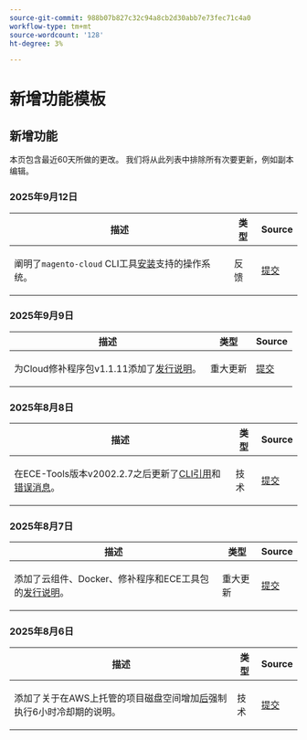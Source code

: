 ```yaml
---
source-git-commit: 988b07b827c32c94a8cb2d30abb7e73fec71c4a0
workflow-type: tm+mt
source-wordcount: '128'
ht-degree: 3%

---
```

# 新增功能模板

## 新增功能

本页包含最近60天所做的更改。 我们将从此列表中排除所有次要更新，例如副本编辑。

### 2025年9月12日

<table style="table-layout:auto;">
  <thead>
    <tr>
      <th>描述</th>
      <th>类型</th>
      <th>Source</th>
    </tr>
  </thead>
  <tbody>
    <tr>
      <td><p>阐明了<code class="language-plaintext highlighter-rouge">magento-cloud</code> CLI工具<a href="https://experienceleague.adobe.com/zh-hans/docs/commerce-on-cloud/user-guide/dev-tools/cloud-cli/cloud-cli-overview">安装</a>支持的操作系统。</p>
</td>
      <td>
        反馈
      </td>
      <td><a href="https://github.com/AdobeDocs/commerce-on-cloud.en/commit/abae1d93c8e2a8cd9658c338835806f239c34464">提交</a></td>
    </tr>
  </tbody>
</table>

### 2025年9月9日

<table style="table-layout:auto;">
  <thead>
    <tr>
      <th>描述</th>
      <th>类型</th>
      <th>Source</th>
    </tr>
  </thead>
  <tbody>
    <tr>
      <td><p>为Cloud修补程序包v1.1.11添加了<a href="https://experienceleague.adobe.com/zh-hans/docs/commerce-on-cloud/user-guide/release-notes/cloud-patches">发行说明</a>。</p>
</td>
      <td>
        重大更新
      </td>
      <td><a href="https://github.com/AdobeDocs/commerce-on-cloud.en/commit/2b6f0790dbfb47472fd06db4a46e36c847873eb7">提交</a></td>
    </tr>
  </tbody>
</table>

### 2025年8月8日

<table style="table-layout:auto;">
  <thead>
    <tr>
      <th>描述</th>
      <th>类型</th>
      <th>Source</th>
    </tr>
  </thead>
  <tbody>
    <tr>
      <td><p>在ECE-Tools版本v2002.2.7之后更新了<a href="https://experienceleague.adobe.com/zh-hans/docs/commerce-on-cloud/user-guide/dev-tools/ece-tools/ece-tools-cli-reference">CLI引用</a>和<a href="https://experienceleague.adobe.com/zh-hans/docs/commerce-on-cloud/user-guide/dev-tools/ece-tools/error-reference">错误消息</a>。</p>
</td>
      <td>
        技术
      </td>
      <td><a href="https://github.com/AdobeDocs/commerce-on-cloud.en/commit/8cf7b01cbd9fe32a89d83db5b4eac7638b834c49">提交</a></td>
    </tr>
  </tbody>
</table>

### 2025年8月7日

<table style="table-layout:auto;">
  <thead>
    <tr>
      <th>描述</th>
      <th>类型</th>
      <th>Source</th>
    </tr>
  </thead>
  <tbody>
    <tr>
      <td><p>添加了云组件、Docker、修补程序和ECE工具包的<a href="https://experienceleague.adobe.com/zh-hans/docs/commerce-on-cloud/user-guide/release-notes/cloud-tools-suite">发行说明</a>。</p>
</td>
      <td>
        重大更新
      </td>
      <td><a href="https://github.com/AdobeDocs/commerce-on-cloud.en/commit/7aecdc89a2f4e0103cfe46ed1c2dc7b93566baf5">提交</a></td>
    </tr>
  </tbody>
</table>

### 2025年8月6日

<table style="table-layout:auto;">
  <thead>
    <tr>
      <th>描述</th>
      <th>类型</th>
      <th>Source</th>
    </tr>
  </thead>
  <tbody>
    <tr>
      <td><p>添加了关于在AWS上托管的项目磁盘空间增加<a href="https://experienceleague.adobe.com/zh-hans/docs/commerce-on-cloud/user-guide/develop/storage/manage-disk-space">后</a>强制执行6小时冷却期的说明。</p>
</td>
      <td>
        技术
      </td>
      <td><a href="https://github.com/AdobeDocs/commerce-on-cloud.en/commit/a04d056377da4fec9a54503d959f90ebf605de41">提交</a></td>
    </tr>
  </tbody>
</table>
